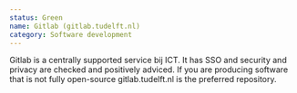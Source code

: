 ```yaml
---
status: Green
name: Gitlab (gitlab.tudelft.nl)
category: Software development
---
```

Gitlab is a centrally supported service bij ICT. It has SSO and security and privacy are checked and positively adviced.
If you are producing software that is not fully open-source gitlab.tudelft.nl is the preferred repository.

